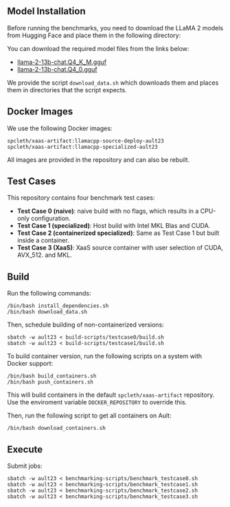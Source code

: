 ## Model Installation

Before running the benchmarks, you need to download the LLaMA 2 models from Hugging Face and place them in the following directory:

You can download the required model files from the links below:

- [llama-2-13b-chat.Q4_K_M.gguf](https://huggingface.co/TheBloke/Llama-2-13B-chat-GGUF/blob/main/llama-2-13b-chat.Q4_K_M.gguf)
- [llama-2-13b-chat.Q4_0.gguf](https://huggingface.co/TheBloke/Llama-2-13B-chat-GGUF/blob/main/llama-2-13b-chat.Q4_0.gguf)

We provide the script `download_data.sh` which downloads them and places them in directories that the script expects.

## Docker Images

We use the following Docker images:

```
spcleth/xaas-artifact:llamacpp-source-deploy-ault23
spcleth/xaas-artifact:llamacpp-specialized-ault23
```

All images are provided in the repository and can also be rebuilt.

## Test Cases

This repository contains four benchmark test cases:

- **Test Case 0 (naive)**: naive build with no flags, which results in a CPU-only configuration.
- **Test Case 1 (specialized)**: Host build with Intel MKL Blas and CUDA.
- **Test Case 2 (containerized specialized)**: Same as Test Case 1 but built inside a container.
- **Test Case 3 (XaaS)**: XaaS source container with user selection of CUDA, AVX_512. and MKL.

## Build

Run the following commands:

```
/bin/bash install_dependencies.sh
/bin/bash download_data.sh
```

Then, schedule building of non-containerized versions:

```
sbatch -w ault23 < build-scripts/testcase0/build.sh
sbatch -w ault23 < build-scripts/testcase1/build.sh
```

To build container version, run the following scripts on a system with Docker support:

```
/bin/bash build_containers.sh
/bin/bash push_containers.sh
```

This will build containers in the default `spcleth/xaas-artifact` repository. Use the enviroment variable `DOCKER_REPOSITORY` to override this.

Then, run the following script to get all containers on Ault:

```
/bin/bash download_containers.sh
```

## Execute

Submit jobs:

```
sbatch -w ault23 < benchmarking-scripts/benchmark_testcase0.sh
sbatch -w ault23 < benchmarking-scripts/benchmark_testcase1.sh
sbatch -w ault23 < benchmarking-scripts/benchmark_testcase2.sh
sbatch -w ault23 < benchmarking-scripts/benchmark_testcase3.sh
```
